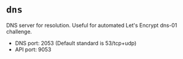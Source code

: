 # `dns`

DNS server for resolution. Useful for automated Let's Encrypt dns-01 challenge.

- DNS port: 2053 (Default standard is 53/tcp+udp)
- API port: 9053
